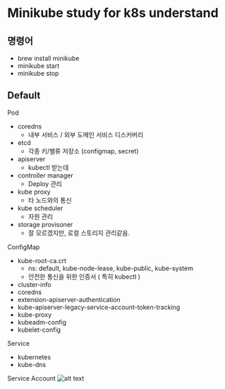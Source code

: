 # Minikube study for k8s understand

## 명령어
- brew install minikube
- minikube start
- minikube stop

## Default 
Pod
- coredns
    - 내부 서비스 / 외부 도메인 서비스 디스커버리
- etcd
    - 각종 키/밸류 저장소 (configmap, secret)
- apiserver
    - kubectl 받는데 
- controller manager
    - Deploy 관리
- kube proxy
    - 타 노드와의 통신
- kube scheduler
    - 자원 관리
- storage provisoner
    - 잘 모르겠지만, 로컬 스토리지 관리같음.

ConfigMap
-  kube-root-ca.crt
    - ns: default, kube-node-lease, kube-public, kube-system
    - 안전한 통신을 위한 인증서 ( 특히 kubectl )
- cluster-info
- coredns
- extension-apiserver-authentication
- kube-apiserver-legacy-service-account-token-tracking
- kube-proxy
- kubeadm-config
- kubelet-config


Service
- kubernetes
- kube-dns

Service Account
![alt text](resource/image.png)

